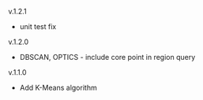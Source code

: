 v.1.2.1
- unit test fix

v.1.2.0
- DBSCAN, OPTICS - include core point in region query

v.1.1.0
- Add K-Means algorithm
